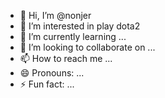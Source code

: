 - 👋 Hi, I’m @nonjer
- 👀 I’m interested in play dota2  
- 🌱 I’m currently learning ...
- 💞️ I’m looking to collaborate on ...
- 📫 How to reach me ...
- 😄 Pronouns: ...
- ⚡ Fun fact: ...

<!---
nonjer/nonjer is a ✨ special ✨ repository because its `README.md` (this file) appears on your GitHub profile.
You can click the Preview link to take a look at your changes.
--->
